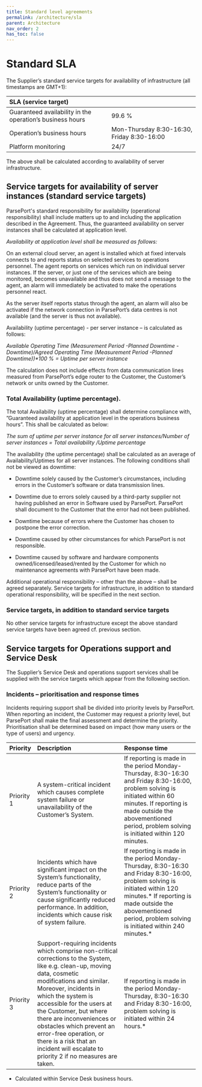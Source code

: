 ```yaml
---
title: Standard level agreements
permalink: /architecture/sla
parent: Architecture
nav_order: 2
has_toc: false
---
```


# Standard SLA
The Supplier’s standard service targets for availability of infrastructure (all timestamps are GMT+1):

| SLA (service target)                                      |                          |
|:----------------------------------------------------------|:-------------------------|
| Guaranteed availability in the operation’s business hours | 99.6 %                   |
| Operation’s business hours                                | Mon-Thursday 8:30-16:30, Friday 8:30-16:00  |
| Platform monitoring                                       | 24/7                     |



The above shall be calculated according to availability of server infrastructure.

## Service targets for availability of server instances (standard service targets)
ParsePort's standard responsibility for availability (operational responsibility) shall include matters up to and including the application described in the Agreement. Thus, the guaranteed availability on server instances shall be calculated at application level.

*Availability at application level shall be measured as follows:*

On an external cloud server, an agent is installed which at fixed intervals connects to and reports status on selected services to operations personnel. The agent reports on services which run on individual server instances. If the server, or just one of the services which are being monitored, becomes unavailable and thus does not send a message to the agent, an alarm will immediately be activated to make the operations personnel react.

As the server itself reports status through the agent, an alarm will also be activated if the network connection in ParsePort’s data centres is not available (and the server is thus not available).

Availability (uptime percentage) - per server instance – is calculated as follows:

_Available Operating Time (Measurement Period -Planned Downtime -Downtime)/Agreed Operating Time (Measurement Period -Planned Downtime))*100 % = Uptime per server instance_

The calculation does not include effects from data communication lines measured from ParsePort’s edge router to the Customer, the Customer’s network or units owned by the Customer.

### Total Availability (uptime percentage).
The total Availability (uptime percentage) shall determine compliance with,
”Guaranteed availability at application level in the operations business hours”. This shall be calculated as below:

_The sum of uptime per server instance for all server instances/Number of server instances = Total availability /Uptime percentage_

The availability (the uptime percentage) shall be calculated as an average of Availability/Uptimes for all server instances.
The following conditions shall not be viewed as downtime:

* Downtime solely caused by the Customer’s circumstances, including errors in the Customer’s software or data transmission lines.

* Downtime due to errors solely caused by a third-party supplier not having published an error in Software used by ParsePort.  ParsePort shall document to the Customer that the error had not been published.

* Downtime because of errors where the Customer has chosen to postpone the error correction.

* Downtime caused by other circumstances for which ParsePort is not responsible.

* Downtime caused by software and hardware components owned/licensed/leased/rented by the Customer for which no maintenance agreements with ParsePort have been made.


Additional operational responsibility – other than the above – shall be agreed separately. Service targets for infrastructure, in addition to standard operational responsibility, will be specified in the next section.

### Service targets, in addition to standard service targets
No other service targets for infrastructure except the above standard service targets have been agreed cf. previous section.

## Service targets for Operations support and Service Desk
The Supplier’s Service Desk and operations support services shall be supplied with the service targets which appear from the following section.

### Incidents – prioritisation and response times
Incidents requiring support shall be divided into priority levels by ParsePort. When reporting an incident, the Customer may request a priority level, but ParsePort shall make the final assessment and determine the priority. Prioritisation shall be determined based on impact (how many users or the type of users) and urgency.

| Priority     | Description              | Response time        |
|:-------------|:-------------------------|:---------------------|
| Priority 1   | A system-critical incident which causes complete system failure or unavailability of the Customer’s System.                   | If reporting is made in the period Monday-Thursday, 8:30-16:30 and Friday 8:30-16:00, problem solving is initiated within 60 minutes. If reporting is made outside the abovementioned period, problem solving is initiated within 120 minutes.|
| Priority 2   |	Incidents which have significant impact on the System’s functionality, reduce parts of the System’s functionality or cause significantly reduced performance.  In addition, incidents which cause risk of system failure. |	If reporting is made in the period Monday-Thursday, 8:30-16:30 and Friday 8:30-16:00, problem solving is initiated within 120 minutes.* If reporting is made outside the abovementioned period, problem solving is initiated within 240 minutes.*|
| Priority 3   |	Support-requiring incidents which comprise non-critical corrections to the System, like e.g. clean-up, moving data, cosmetic modifications and similar. Moreover, incidents in which the system is accessible for the users at the Customer, but where there are inconveniences or obstacles which prevent an error-free operation, or there is a risk that an incident will escalate to priority 2 if no measures are taken.| 	If reporting is made in the period Monday-Thursday, 8:30-16:30 and Friday 8:30-16:00, problem solving is initiated within 24 hours.*|

  * Calculated within Service Desk business hours.

